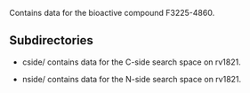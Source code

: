 Contains data for the bioactive compound F3225-4860.

## Subdirectories

- cside/ contains data for the C-side search space on rv1821.

- nside/ contains data for the N-side search space on rv1821.

